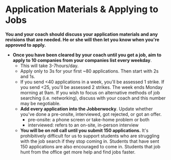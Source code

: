 # Application Materials & Applying to Jobs

**You and your coach should discuss your application materials and any revisions that are needed.  He or she will then let you know when you're approved to apply.**
* **Once you have been cleared by your coach until you get a job, aim to apply to 10 companies from your companies list every weekday**.  
    * This will take 3-7hours/day.
    * Apply only to 3s for your first ~80 applications. Then start with 2s and 1s.
    * If you send <40 applications in a week, you'll be assessed 1 strike. If you send <25, you'll be assessed 2 strikes. The week ends Monday morning at 9am. If you wish to focus on alternative methods of job searching (i.e. networking), discuss with your coach and this number may be negotiable.
  * **Add every application into the Jobberwocky**. Update whether you've done a pre-onsite, interviewed, got rejected, or got an offer.
    * pre-onsite: a phone screen or take-home problem or both
    * interviewed: refers to an on-site, in-person interview
  * **You will be on roll call until you submit 150 applications.** It's prohibitively difficult for us to support students who are struggling with the job search if they stop coming in.  Students that have sent 150 applications are also encouraged to come in.  Students that job hunt from the office get more help and find jobs faster.  

